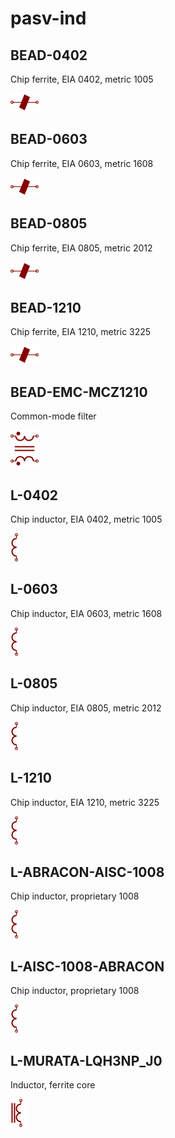 # pasv-ind

## BEAD-0402
Chip ferrite, EIA 0402, metric 1005

![BEAD-0402__1__1](/images/pasv-ind__BEAD-0402__1__1.png?raw=true) 

## BEAD-0603
Chip ferrite, EIA 0603, metric 1608

![BEAD-0603__1__1](/images/pasv-ind__BEAD-0603__1__1.png?raw=true) 

## BEAD-0805
Chip ferrite, EIA 0805, metric 2012

![BEAD-0805__1__1](/images/pasv-ind__BEAD-0805__1__1.png?raw=true) 

## BEAD-1210
Chip ferrite, EIA 1210, metric 3225

![BEAD-1210__1__1](/images/pasv-ind__BEAD-1210__1__1.png?raw=true) 

## BEAD-EMC-MCZ1210
Common-mode filter

![BEAD-EMC-MCZ1210__1__1](/images/pasv-ind__BEAD-EMC-MCZ1210__1__1.png?raw=true) 

## L-0402
Chip inductor, EIA 0402, metric 1005

![L-0402__1__1](/images/pasv-ind__L-0402__1__1.png?raw=true) 

## L-0603
Chip inductor, EIA 0603, metric 1608

![L-0603__1__1](/images/pasv-ind__L-0603__1__1.png?raw=true) 

## L-0805
Chip inductor, EIA 0805, metric 2012

![L-0805__1__1](/images/pasv-ind__L-0805__1__1.png?raw=true) 

## L-1210
Chip inductor, EIA 1210, metric 3225

![L-1210__1__1](/images/pasv-ind__L-1210__1__1.png?raw=true) 

## L-ABRACON-AISC-1008
Chip inductor, proprietary 1008

![L-ABRACON-AISC-1008__1__1](/images/pasv-ind__L-ABRACON-AISC-1008__1__1.png?raw=true) 

## L-AISC-1008-ABRACON
Chip inductor, proprietary 1008

![L-AISC-1008-ABRACON__1__1](/images/pasv-ind__L-AISC-1008-ABRACON__1__1.png?raw=true) 

## L-MURATA-LQH3NP_J0
Inductor, ferrite core

![L-MURATA-LQH3NP_J0__1__1](/images/pasv-ind__L-MURATA-LQH3NP_J0__1__1.png?raw=true) 

